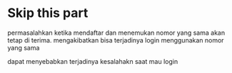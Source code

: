 # Skip this part
permasalahkan ketika mendaftar dan menemukan nomor yang sama akan tetap di terima.
mengakibatkan bisa terjadinya login menggunakan nomor yang sama

dapat menyebabkan terjadinya kesalahakn saat mau login